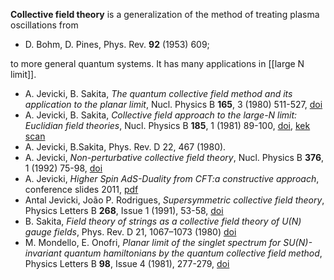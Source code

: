 __Collective field theory__ is a generalization of the method of treating plasma oscillations from 

* D. Bohm, D. Pines, Phys. Rev. __92__ (1953) 609;

to more general quantum systems. It has many applications in [[large N limit]].

* A. Jevicki, B. Sakita, _The quantum collective field method and its application to the planar limit_, Nucl. Physics B __165__, 3 (1980) 511-527, <a href="http://dx.doi.org/10.1016/0550-3213(80)90046-2">doi</a>
* A. Jevicki, B. Sakita, _Collective field approach to the large-N limit: Euclidian field theories_, Nucl. Physics B __185__, 1 (1981) 89-100, <a href="http://dx.doi.org/10.1016/0550-3213(81)90365-5">doi</a>, [kek scan](http://www-lib.kek.jp/cgi-bin/img_index?8103461)
* A. Jevicki, B.Sakita, Phys. Rev. D 22, 467 (1980).
* A. Jevicki, _Non-perturbative collective field theory_, Nucl. Physics B __376__, 1 (1992) 75-98, <a href="http://dx.doi.org/10.1016/0550-3213(92)90068-M">doi</a>
* A. Jevicki, _Higher Spin AdS-Duality from CFT:a constructive approach_, conference slides 2011, [pdf](http://bajnok.web.elte.hu/JHW/Talks/Jevicki.pdf)
* Antal Jevicki, Jo&#227;o P. Rodrigues, _Supersymmetric collective field theory_, Physics Letters B __268__, Issue 1 (1991), 53-58, <a href="http://dx.doi.org/10.1016/0370-2693(91)90921-C">doi</a>
* B. Sakita, _Field theory of strings as a collective field theory of $U(N)$ gauge fields_, Phys. Rev. D 21, 1067&#8211;1073 (1980) [doi](http://dx.doi.org/10.1103/PhysRevD.21.1067)
* M. Mondello, E. Onofri, _Planar limit of the singlet spectrum for $SU(N)$-invariant quantum hamiltonians by the quantum collective field method_, Physics Letters B __98__, Issue 4 (1981), 277-279, <a href="http://dx.doi.org/10.1016/0370-2693(81)90014-9">doi</a>

